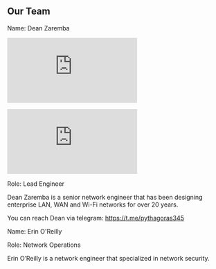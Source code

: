 ## Our Team

Name: Dean Zaremba

![dean](http://s998.photobucket.com/user/pythagoras345/media/5128_1174414684829_648680_n.jpg.html?sort=3&o=0)

![dean](http://s998.photobucket.com/user/pythagoras345/media/5128_1174414684829_648680_n.jpg.html?sort=3&o=0)

Role: Lead Engineer

Dean Zaremba is a senior network engineer that has been designing enterprise LAN, WAN and Wi-Fi networks for over 20 years.

You can reach Dean via telegram: https://t.me/pythagoras345



Name: Erin O'Reilly

Role: Network Operations

Erin O’Reilly is a network engineer that specialized in network security.  


